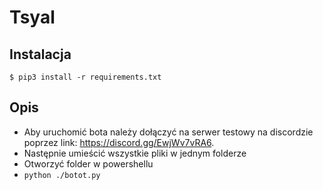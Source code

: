 # Tsyal

## Instalacja

`$ pip3 install -r requirements.txt`


## Opis

 - Aby uruchomić bota należy dołączyć na serwer testowy na discordzie poprzez link: https://discord.gg/EwjWv7vRA6.
 - Następnie umieścić wszystkie pliki w jednym folderze
 - Otworzyć folder w powershellu
 - `python ./botot.py`



